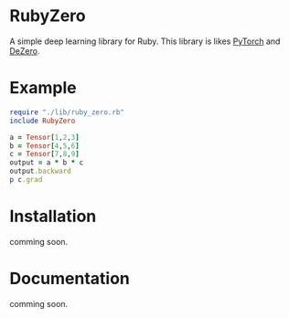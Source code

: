 # RubyZero
A simple deep learning library for Ruby.
This library is likes [PyTorch](https://github.com/pytorch/pytorch) and [DeZero](https://github.com/oreilly-japan/deep-learning-from-scratch-3).

# Example
```ruby
require "./lib/ruby_zero.rb"
include RubyZero

a = Tensor[1,2,3]
b = Tensor[4,5,6]
c = Tensor[7,8,9]
output = a * b * c
output.backward
p c.grad
```

# Installation
comming soon.

# Documentation
comming soon.
